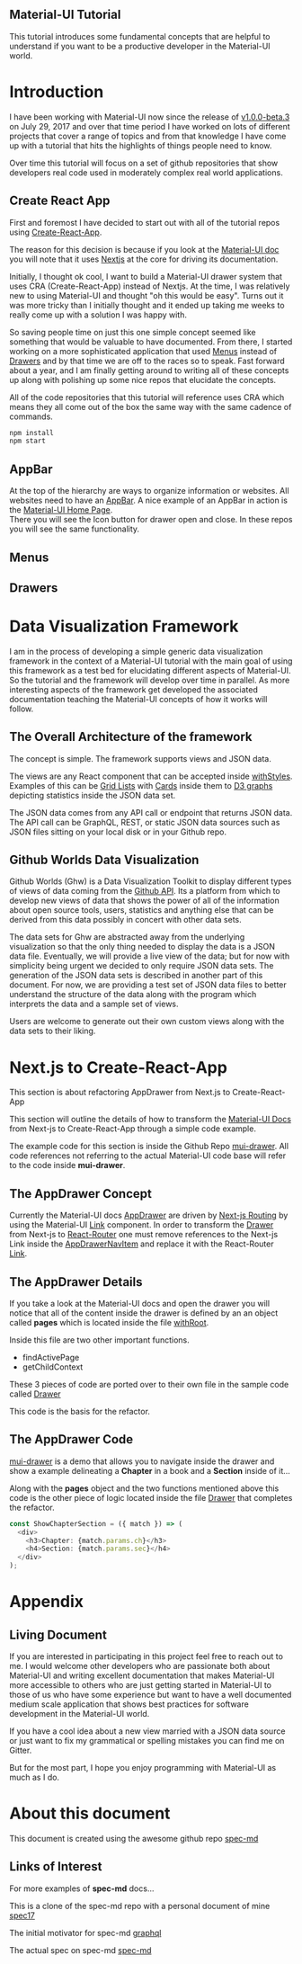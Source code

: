 Material-UI Tutorial
---------------

This tutorial introduces some fundamental concepts that are helpful
to understand if you want to be a productive developer in the
Material-UI world.

# Introduction

I have been working with Material-UI now
since the release of
[v1.0.0-beta.3](https://github.com/mui-org/material-ui/releases/tag/v1.0.0-beta.3) on July 29, 2017 and
over that time period I have worked on lots of different projects
that cover a range of topics and from that knowledge I have come
up with a tutorial that hits the highlights of things people need
to know.

Over time this tutorial will focus on a set of github repositories
that show developers real code used in
moderately complex real world applications.

## Create React App

First and foremost I have decided to start out with all of the
tutorial repos using
[Create-React-App](https://github.com/facebook/create-react-app).

The reason for this decision is because if you look at the
[Material-UI doc](https://material-ui.com/) you will note that
it uses
[Nextjs](https://nextjs.org/) at the core for driving its documentation.

Initially, I thought ok cool, I want to build a Material-UI drawer system
that uses CRA (Create-React-App) instead of Nextjs. At the time, I was relatively new to using Material-UI and thought "oh this would be easy".  Turns out it was more tricky than I initially thought and it ended up taking me
weeks to really come up with a solution I was happy with.

So saving people time on just this one simple concept seemed like something
that would be valuable to have documented.  From there, I started working on
a more sophisticated application that used
[Menus](https://material-ui.com/demos/menus/) instead of [Drawers](https://material-ui.com/demos/drawers/) and by that time we are off to the races
so to speak.  Fast forward about a year, and I am finally getting around
to writing all of these concepts up along with polishing up some nice
repos that elucidate the concepts.

All of the code repositories that this tutorial will reference uses
CRA which means they all come out of the box the same way with the
same cadence of commands.

```sh
npm install
npm start
```

## AppBar

At the top of the hierarchy are ways to organize information or
websites.  All websites need to have an
[AppBar](https://material-ui.com/demos/app-bar/).  A nice example
of an AppBar in action is the
[Material-UI Home Page](https://material-ui.com/).  
There you will
see the Icon button for drawer open and close.  In these repos you
will see the same functionality.

## Menus

## Drawers


# Data Visualization Framework

I am in the process of developing a simple generic data visualization
framework in the context of a Material-UI tutorial with the main goal of
using this framework as a test bed for elucidating different aspects of
Material-UI.  So the tutorial and the framework will develop over time
in parallel.  As more interesting aspects of the framework get developed
the associated documentation teaching the Material-UI concepts of how it works will follow.

## The Overall Architecture of the framework

The concept is simple.  The framework supports views and JSON data.  

The views are any React component that can be accepted inside
[withStyles](https://material-ui.com/customization/css-in-js/#api).
Examples of this can be
[Grid Lists](https://material-ui.com/demos/grid-list/) with
[Cards](https://material-ui.com/demos/cards/) inside them to
[D3 graphs](https://github.com/stormasm/awesome-d3-react) depicting statistics inside the JSON data set.

The JSON data comes from any API call or endpoint that returns JSON data.  The API call can be GraphQL, REST, or static JSON data sources such as JSON files sitting on your local disk or in your Github repo.

## Github Worlds Data Visualization

Github Worlds (Ghw) is a Data Visualization Toolkit to display different types of views of data coming from the [Github API](https://developer.github.com/v4/).
Its a platform from which to develop new views of data that shows the power of
all of the information about open source tools, users, statistics and anything else that can be derived from this data possibly in concert with other data sets.

The data sets for Ghw are abstracted away from the underlying visualization so that the only thing needed to display the data is a JSON data file.  Eventually, we will provide a live view of the data; but for now with simplicity being urgent we decided to only require JSON data sets.  The generation of the JSON data sets is described in another part of this document.  For now, we are providing a test set of JSON data files to better understand the structure of the data along with the program which interprets the data and a sample set of views.

Users are welcome to generate out their own custom views along with the data sets to their liking.

# Next.js to Create-React-App

This section is about refactoring AppDrawer from Next.js to Create-React-App

This section will outline the details of how to transform the
[Material-UI Docs](https://material-ui.com/)
from Next-js to Create-React-App through a simple code
example.  

The example code for this section is inside the Github Repo
[mui-drawer](https://github.com/stormasm/mui-drawer).  All code
references not referring to the
actual Material-UI code base will
refer to the code inside **mui-drawer**.

## The AppDrawer Concept

Currently the Material-UI docs
[AppDrawer](https://github.com/mui-org/material-ui/blob/master/docs/src/modules/components/AppDrawer.js)
are driven by
[Next-js Routing](https://nextjs.org/docs/#routing)
by using the Material-UI
[Link](https://github.com/mui-org/material-ui/blob/master/docs/src/modules/components/Link.js) component.
In order to transform the
[Drawer](https://material-ui.com/demos/drawers/)
from Next-js to
[React-Router](https://reacttraining.com/react-router/core/guides/philosophy)
one must remove references to the Next-js Link inside the
[AppDrawerNavItem](https://github.com/mui-org/material-ui/blob/master/docs/src/modules/components/AppDrawerNavItem.js)
and replace it with the React-Router
[Link](https://reacttraining.com/react-router/web/api/Link).

## The AppDrawer Details

If you take a look at the Material-UI docs and open the drawer
you will notice that all of the content inside the drawer is defined
by an an object called **pages** which is located inside the file
[withRoot](https://github.com/mui-org/material-ui/blob/master/docs/src/modules/components/withRoot.js).

Inside this file are two other important functions.

* findActivePage
* getChildContext

These 3 pieces of code are ported over to their own file
in the sample code called
[Drawer](https://github.com/stormasm/mui-drawer/tree/master/fl7/src/Drawer.js)

This code is the basis for the refactor.

## The AppDrawer Code

[mui-drawer](https://github.com/stormasm/mui-drawer)
is a demo that allows you to navigate inside
the drawer and show a example delineating a **Chapter**
in a book and a **Section** inside of it...

Along with the **pages** object and the two functions
mentioned above this code is the other piece of logic
located inside the file
[Drawer](https://github.com/stormasm/mui-drawer/blob/master/fl7/src/Drawer.js)
that completes the refactor.


```js
const ShowChapterSection = ({ match }) => (
  <div>
    <h3>Chapter: {match.params.ch}</h3>
    <h4>Section: {match.params.sec}</h4>
  </div>
);
```

# Appendix

## Living Document

If you are interested in participating in this project feel
free to reach out to me.  I would welcome other developers
who are passionate
both about Material-UI and writing excellent
documentation that makes Material-UI more accessible to others
who are just getting started in Material-UI to those of us who
have some experience but want to have a well documented medium
scale application that shows best practices for software development
in the Material-UI world.

If you have a cool idea about a new view married with a JSON data
source or just want to fix my grammatical or spelling mistakes
you can find me on Gitter.

But for the most part, I hope you enjoy programming with Material-UI
as much as I do.

# About this document

This document is created using the awesome github repo
[spec-md](https://github.com/leebyron/spec-md)

## Links of Interest

For more examples of **spec-md** docs...

This is a clone of the spec-md repo with a personal document of mine
[spec17](https://stormasm.github.io/spec17/)

The initial motivator for spec-md
[graphql](http://facebook.github.io/graphql/draft/)

The actual spec on spec-md
[spec-md](http://leebyron.com/spec-md/)
